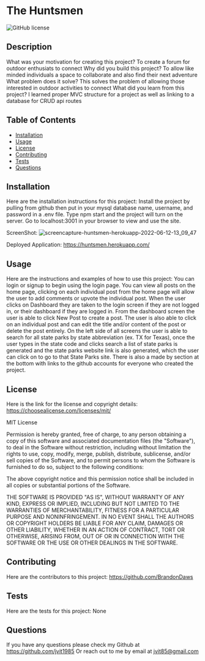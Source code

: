   # The Huntsmen
  
  ![GitHub license](https://img.shields.io/badge/license-MIT-blue.svg)
  
  
  ## Description
  What was your motivation for creating this project? To create a forum for outdoor enthusiats to connect
  Why did you build this project? To allow like minded individuals a space to collaborate and also find their next adventure
  What problem does it solve? This solves the problem of allowing those interested in outdoor activities to connect
  What did you learn from this project? I learned proper MVC structure for a project as well as linking to a database for CRUD api routes
  
  ## Table of Contents
  - [Installation](#installation)
  - [Usage](#usage)
  - [License](#license)
  - [Contributing](#contributing)
  - [Tests](#tests)
  - [Questions](#questions)

  ## Installation
  Here are the installation instructions for this project:
  Install the project by pulling from github then put in your mysql database name, username, and password in a .env file. Type npm start and the project will turn on     the server. Go to localhost:3001 in your browser to view and use the site.
  
  ScreenShot:
  ![screencapture-huntsmen-herokuapp-2022-06-12-13_09_47](https://user-images.githubusercontent.com/54601156/173247219-8ad2f5fb-a7d1-4c3f-bfe5-c100d8b8732c.jpg)

  Deployed Application: https://huntsmen.herokuapp.com/
  

  ## Usage
  Here are the instructions and examples of how to use this project:
  You can login or signup to begin using the login page. You can view all posts on the home page, clicking on each individual post from the home page will allow the     user to add comments or upvote the individual post. When the user clicks on Dashboard they are taken to the login screen if they are not logged in, or their           dashboard if they are logged in. From the dashboard screen the user is able to click New Post to create a post. The user is also able to click on an individual post   and can edit the title and/or content of the post or delete the post entirely. On the left side of all screens the user is able to search for all state parks by       state abbreviation (ex. TX for Texas), once the user types in the state code and clicks search a list of state parks is generated and the state parks website link is   also generated, which the user can click on to go to that State Parks site. There is also a made by section at the bottom with links to the github accounts for         everyone who created the project.


  
  ## License
  Here is the link for the license and copyright details: https://choosealicense.com/licenses/mit/
    
  
  MIT License
          
  Permission is hereby granted, free of charge, to any person obtaining a copy
  of this software and associated documentation files (the "Software"), to deal
  in the Software without restriction, including without limitation the rights
  to use, copy, modify, merge, publish, distribute, sublicense, and/or sell
  copies of the Software, and to permit persons to whom the Software is
  furnished to do so, subject to the following conditions:
          
  The above copyright notice and this permission notice shall be included in all
  copies or substantial portions of the Software.
          
  THE SOFTWARE IS PROVIDED "AS IS", WITHOUT WARRANTY OF ANY KIND, EXPRESS OR
  IMPLIED, INCLUDING BUT NOT LIMITED TO THE WARRANTIES OF MERCHANTABILITY,
  FITNESS FOR A PARTICULAR PURPOSE AND NONINFRINGEMENT. IN NO EVENT SHALL THE
  AUTHORS OR COPYRIGHT HOLDERS BE LIABLE FOR ANY CLAIM, DAMAGES OR OTHER
  LIABILITY, WHETHER IN AN ACTION OF CONTRACT, TORT OR OTHERWISE, ARISING FROM,
  OUT OF OR IN CONNECTION WITH THE SOFTWARE OR THE USE OR OTHER DEALINGS IN THE
  SOFTWARE.
    
  
  ## Contributing
  Here are the contributors to this project:
  https://github.com/BrandonDaws
    

  ## Tests
  Here are the tests for this project:
  None
  

  ## Questions
  If you have any questions please check my Github at https://github.com/jvit1985
  Or reach out to me by email at jvit85@gmail.com
